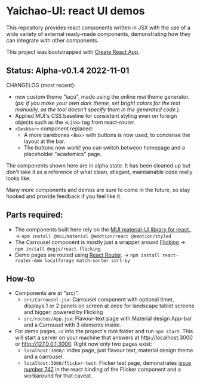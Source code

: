 # Yaichao-UI: react UI demos
This repository provides react components written in JSX with the use of a wide variety of external ready-made components, demonstrating how they can integrate with other components.

This project was bootstrapped with [Create React App](https://github.com/facebook/create-react-app).

## Status: Alpha-v0.1.4 2022-11-01
CHANGELOG (most recent):
- new custom theme "iaçú", made using the online mui theme generator. (*ps: if you make your own dark theme, set bright colors for the text manually, as the tool doesn't specify them in the generated code.*).
- Applied MUI's CSS baseline for consistent styling even on foreign objects such as the `<Link>` tag from react-router.
- `<Deskbar>` component replaced:
  - A more barebones `<Box>` with buttons is now used, to condense the layout at the bar.
  - The buttons now work! you can switch between homepage and a placeholder "academics" page.

The components shown here are in alpha state. It has been cleaned up but don't take it as a reference of what clean, ellegant, maintainable code really looks like.

Many more components and demos are sure to come in the future, so stay hooked and provide feedback if you feel like it.

## Parts required:
- The components built here rely on the [MUI material-UI library for react.](https://mui.com/). -> `npm install @mui/material @emotion/react @emotion/styled`
- The Carrousel component is mostly just a wrapper around [Flicking](https://naver.github.io/egjs-flicking/) -> `npm install @egjs/react-flicking`
- Demo pages are routed using [React Router](https://github.com/remix-run/react-router#readme). -> `npm install react-router-dom localforage match-sorter sort-by`
## How-to
- Components are at "src/".
  - `src/Carrousel.jsx`: Carrousel component with optional timer, displays 1 or 2 panels on screen at once for landscape tablet screens and bigger, powered by Flicking
  - `src/routes/App.jsx`: Flavour-text page with Material design App-bar and a Carrousel with 3 elements inside.
- For demo pages, `cd` into the project's root folder and run `npm start`. This will start a server on your machine that answers at http://localhost:3000 or http://127.0.0.1:3000. Right now only two pages exist:
  - `localhost:3000/`: index page, just flavour text, material design theme and a carrousel.
  - `localhost:3000/flicker-test`: Flicker test page, demonstrates [issue number 742](https://github.com/naver/egjs-flicking/issues/742) in the react binding of the Flicker component and a workaround for that caveat.
